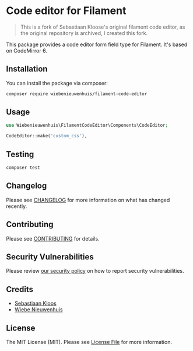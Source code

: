 # Code editor for Filament

 > This is a fork of Sebastiaan Kloose's original filament code editor, as the original repository is archived, I created this fork.

This package provides a code editor form field type for Filament. It's based on CodeMirror 6.

## Installation

You can install the package via composer:

```bash
composer require wiebenieuwenhuis/filament-code-editor
```

## Usage

```php
use Wiebenieuwenhuis\FilamentCodeEditor\Components\CodeEditor;

CodeEditor::make('custom_css'),
```

## Testing

```bash
composer test
```

## Changelog

Please see [CHANGELOG](CHANGELOG.md) for more information on what has changed recently.

## Contributing

Please see [CONTRIBUTING](https://github.com/spatie/.github/blob/main/CONTRIBUTING.md) for details.

## Security Vulnerabilities

Please review [our security policy](../../security/policy) on how to report security vulnerabilities.

## Credits

- [Sebastiaan Kloos](https://github.com/SebastiaanKloos)
- [Wiebe Nieuwenhuis](https://github.com/sweebee)

## License

The MIT License (MIT). Please see [License File](LICENSE.md) for more information.
